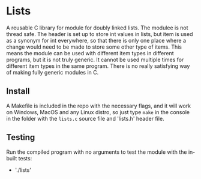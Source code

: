 # Lists

A reusable C library for module for doubly linked lists. The modulee is not thread safe. The header is set up to store int values in lists, but item is used as a synonym for int everywhere, so that there is only one place where a change would need to be made to store some other type of items. This means the module can be used with different item types in different programs, but it is not truly generic. It cannot be used multiple times for different item types in the same program. There is no really satisfying way of making fully generic modules in C.

## Install

A Makefile is included in the repo with the necessary flags, and it will work on Windows, MacOS and any Linux distro, so just type `make` in the console in the folder with the `lists.c` source file and 'lists.h' header file.

## Testing

Run the compiled program with no arguments to test the module with the in-built tests:

- './lists'

